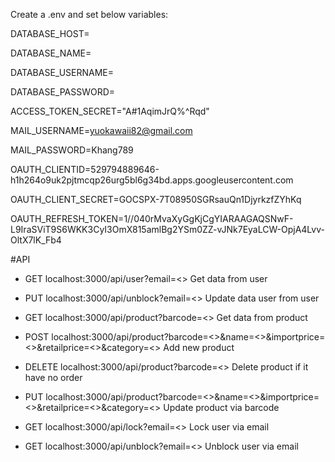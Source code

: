 Create a .env and set below variables:

DATABASE_HOST=

DATABASE_NAME=

DATABASE_USERNAME=

DATABASE_PASSWORD=

ACCESS_TOKEN_SECRET="A#1AqimJrQ%^Rqd"

MAIL_USERNAME=yuokawaii82@gmail.com

MAIL_PASSWORD=Khang789

OAUTH_CLIENTID=529794889646-h1h264o9uk2pjtmcqp26urg5bl6g34bd.apps.googleusercontent.com

OAUTH_CLIENT_SECRET=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

OAUTH_REFRESH_TOKEN=1//040rMvaXyGgKjCgYIARAAGAQSNwF-L9IraSViT9S6WKK3CyI3OmX815amlBg2YSm0ZZ-vJNk7EyaLCW-OpjA4Lvv-OltX7lK_Fb4

#API

- GET localhost:3000/api/user?email=<> Get data from user

- PUT localhost:3000/api/unblock?email=<> Update data user from user

- GET localhost:3000/api/product?barcode=<> Get data from product

- POST localhost:3000/api/product?barcode=<>&name=<>&importprice=<>&retailprice=<>&category=<> Add new product

- DELETE localhost:3000/api/product?barcode=<> Delete product if it have no order

- PUT localhost:3000/api/product?barcode=<>&name=<>&importprice=<>&retailprice=<>&category=<> Update product via barcode

- GET localhost:3000/api/lock?email=<> Lock user via email

- GET localhost:3000/api/unblock?email=<> Unblock user via email

